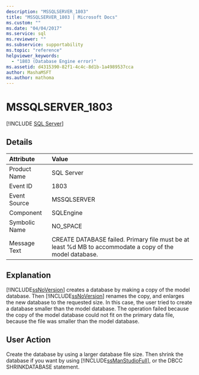 ```yaml
---
description: "MSSQLSERVER_1803"
title: "MSSQLSERVER_1803 | Microsoft Docs"
ms.custom: ""
ms.date: "04/04/2017"
ms.service: sql
ms.reviewer: ""
ms.subservice: supportability
ms.topic: "reference"
helpviewer_keywords: 
  - "1803 (Database Engine error)"
ms.assetid: d4315390-82f1-4c4c-8d1b-1a4989537cca
author: MashaMSFT
ms.author: mathoma
---
```

# MSSQLSERVER_1803
 [!INCLUDE [SQL Server](../../includes/applies-to-version/sqlserver.md)]
  
## Details  
  
| Attribute | Value |  
| :-------- | :---- |  
|Product Name|SQL Server|  
|Event ID|1803|  
|Event Source|MSSQLSERVER|  
|Component|SQLEngine|  
|Symbolic Name|NO_SPACE|  
|Message Text|CREATE DATABASE failed. Primary file must be at least %d MB to accommodate a copy of the model database.|  
  
## Explanation  
[!INCLUDE[ssNoVersion](../../includes/ssnoversion-md.md)] creates a database by making a copy of the model database. Then [!INCLUDE[ssNoVersion](../../includes/ssnoversion-md.md)] renames the copy, and enlarges the new database to the requested size. In this case, the user tried to create a database smaller than the model database. The operation failed because the copy of the model database could not fit on the primary data file, because the file was smaller than the model database.  
  
## User Action  
Create the database by using a larger database file size. Then shrink the database if you want by using [!INCLUDE[ssManStudioFull](../../includes/ssmanstudiofull-md.md)], or the DBCC SHRINKDATABASE statement.  
  
